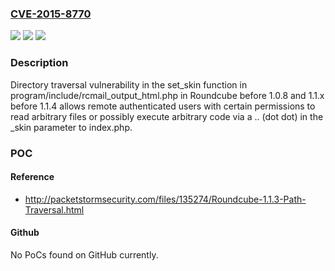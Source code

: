 ### [CVE-2015-8770](https://cve.mitre.org/cgi-bin/cvename.cgi?name=CVE-2015-8770)
![](https://img.shields.io/static/v1?label=Product&message=n%2Fa&color=blue)
![](https://img.shields.io/static/v1?label=Version&message=n%2Fa&color=blue)
![](https://img.shields.io/static/v1?label=Vulnerability&message=n%2Fa&color=brighgreen)

### Description

Directory traversal vulnerability in the set_skin function in program/include/rcmail_output_html.php in Roundcube before 1.0.8 and 1.1.x before 1.1.4 allows remote authenticated users with certain permissions to read arbitrary files or possibly execute arbitrary code via a .. (dot dot) in the _skin parameter to index.php.

### POC

#### Reference
- http://packetstormsecurity.com/files/135274/Roundcube-1.1.3-Path-Traversal.html

#### Github
No PoCs found on GitHub currently.

